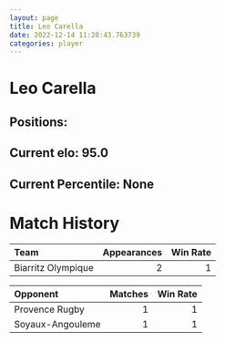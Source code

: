 ```yaml
---  
layout: page  
title: Leo Carella  
date: 2022-12-14 11:28:43.763739  
categories: player  
---
```

# Leo Carella

## Positions: 

## Current elo: 95.0

## Current Percentile: None

# Match History


| Team               |   Appearances |   Win Rate |
|:-------------------|--------------:|-----------:|
| Biarritz Olympique |             2 |          1 |

| Opponent         |   Matches |   Win Rate |
|:-----------------|----------:|-----------:|
| Provence Rugby   |         1 |          1 |
| Soyaux-Angouleme |         1 |          1 |